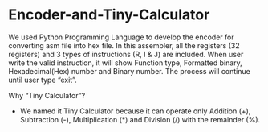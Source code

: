 # Encoder-and-Tiny-Calculator

We used Python Programming Language to develop the encoder for converting asm file into hex file. In this assembler, all the registers (32 registers) and 3 types of instructions (R, I & J) are included. When user write the valid instruction, it will show Function type, Formatted binary, Hexadecimal(Hex) number and Binary number. The process will continue until user type “exit”.

Why “Tiny Calculator”?
- We named it Tiny Calculator because it can operate only Addition (+), Subtraction (-), Multiplication (*) and Division (/) with the remainder (%).

